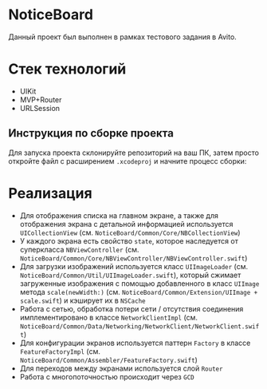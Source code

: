 # NoticeBoard
Данный проект был выполнен в рамках тестового задания в Avito.

# Стек технологий
* UIKit
* MVP+Router
* URLSession

## Инструкция по сборке проекта
Для запуска проекта склонируйте репозиторий на ваш ПК, затем просто откройте файл с расширением `.xcodeproj` и начните процесс сборки:

# Реализация
- Для отображения списка на главном экране, а также для отображения экрана с детальной информацией используется `UICollectionView` (см. `NoticeBoard/Common/Core/NBCollectionView`)
- У каждого экрана есть свойство `state`, которое наследуется от суперкласса `NBViewController` (см. `NoticeBoard/Common/Core/NBViewController/NBViewController.swift`)
- Для загрузки изображений используется класс `UIImageLoader` (см. `NoticeBoard/Common/Util/UIImageLoader.swift`), который сжимает загруженные изображения с помощью добавленного в класс `UIImage` метода `scale(newWidth:)` (см. `NoticeBoard/Common/Extension/UIImage + scale.swift`) и кэширует их в `NSCache`
- Работа с сетью, обработка потери сети / отсутствия соединения имплементировано в классе `NetworkClientImpl` (см. `NoticeBoard/Common/Data/Networking/NetworkClient/NetworkClient.swift`)
- Для конфигурации экранов используется паттерн `Factory` в классе `FeatureFactoryImpl` (см. `NoticeBoard/Common/Assembler/FeatureFactory.swift`)
- Для переходов между экранами используется слой `Router`
- Работа с многопоточностью происходит через `GCD`
